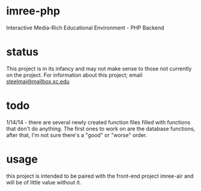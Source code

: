 imree-php
=========

Interactive Media-Rich Educational Environment - PHP Backend


status
======

This project is in its infancy and may not make sense to those not currently on
the project. For information about this project; email steelmaj@mailbox.sc.edu



todo
====

1/14/14 - there are several newly created function files filled with functions 
that don't do anything. The first ones to work on are the database functions, 
after that, I'm not sure there's a "good" or "worse" order.


usage
======
this project is intended to be paired with the front-end project imree-air and will be of little value without it.


